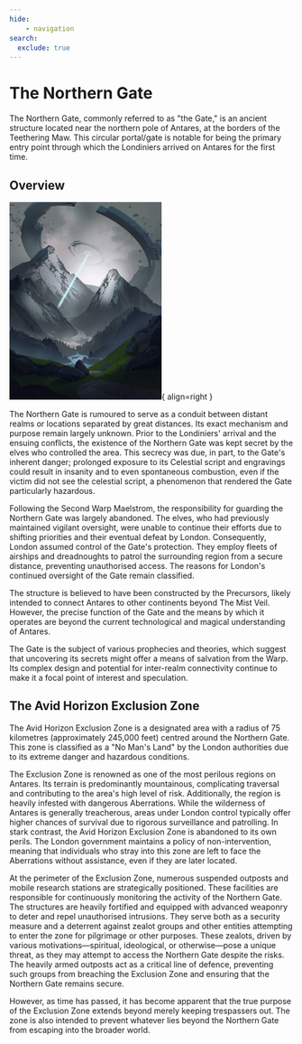 ```yaml
---
hide:
    - navigation
search:
  exclude: true
---
```


# The Northern Gate

The Northern Gate, commonly referred to as "the Gate," is an ancient structure located near the northern pole of Antares, at the borders of the Teethering Maw. This circular portal/gate is notable for being the primary entry point through which the Londiniers arrived on Antares for the first time.

## Overview

![Impending Threat by Sheer Madness](../../assets/wiki/northern-gate.png){ align=right }

The Northern Gate is rumoured to serve as a conduit between distant realms or locations separated by great distances. Its exact mechanism and purpose remain largely unknown. Prior to the Londiniers' arrival and the ensuing conflicts, the existence of the Northern Gate was kept secret by the elves who controlled the area. This secrecy was due, in part, to the Gate's inherent danger; prolonged exposure to its Celestial script and engravings could result in insanity and to even spontaneous combustion, even if the victim did not see the celestial script, a phenomenon that rendered the Gate particularly hazardous.

Following the Second Warp Maelstrom, the responsibility for guarding the Northern Gate was largely abandoned. The elves, who had previously maintained vigilant oversight, were unable to continue their efforts due to shifting priorities and their eventual defeat by London. Consequently, London assumed control of the Gate's protection. They employ fleets of airships and dreadnoughts to patrol the surrounding region from a secure distance, preventing unauthorised access. The reasons for London's continued oversight of the Gate remain classified.

The structure is believed to have been constructed by the Precursors, likely intended to connect Antares to other continents beyond The Mist Veil. However, the precise function of the Gate and the means by which it operates are beyond the current technological and magical understanding of Antares.

The Gate is the subject of various prophecies and theories, which suggest that uncovering its secrets might offer a means of salvation from the Warp. Its complex design and potential for inter-realm connectivity continue to make it a focal point of interest and speculation.

## The Avid Horizon Exclusion Zone

The Avid Horizon Exclusion Zone is a designated area with a radius of 75 kilometres (approximately 245,000 feet) centred around the Northern Gate. This zone is classified as a "No Man's Land" by the London authorities due to its extreme danger and hazardous conditions.

The Exclusion Zone is renowned as one of the most perilous regions on Antares. Its terrain is predominantly mountainous, complicating traversal and contributing to the area's high level of risk. Additionally, the region is heavily infested with dangerous Aberrations. While the wilderness of Antares is generally treacherous, areas under London control typically offer higher chances of survival due to rigorous surveillance and patrolling. In stark contrast, the Avid Horizon Exclusion Zone is abandoned to its own perils. The London government maintains a policy of non-intervention, meaning that individuals who stray into this zone are left to face the Aberrations without assistance, even if they are later located.

At the perimeter of the Exclusion Zone, numerous suspended outposts and mobile research stations are strategically positioned. These facilities are responsible for continuously monitoring the activity of the Northern Gate. The structures are heavily fortified and equipped with advanced weaponry to deter and repel unauthorised intrusions. They serve both as a security measure and a deterrent against zealot groups and other entities attempting to enter the zone for pilgrimage or other purposes. These zealots, driven by various motivations—spiritual, ideological, or otherwise—pose a unique threat, as they may attempt to access the Northern Gate despite the risks. The heavily armed outposts act as a critical line of defence, preventing such groups from breaching the Exclusion Zone and ensuring that the Northern Gate remains secure.

However, as time has passed, it has become apparent that the true purpose of the Exclusion Zone extends beyond merely keeping trespassers out. The zone is also intended to prevent whatever lies beyond the Northern Gate from escaping into the broader world.
